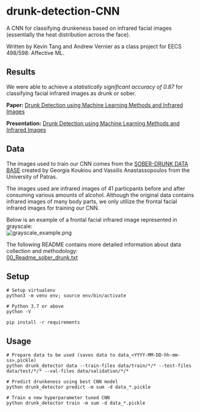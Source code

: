 # drunk-detection-CNN

A CNN for classifying drunkeness based on infrared facial images (essentially the heat distribution across the face).

Written by Kevin Tang and Andrew Vernier as a class project for EECS 498/598: Affective ML.

## Results
We were able to achieve a *statistically significant accuracy of 0.87* for classifying facial infrared images as drunk or sober.

**Paper:** [Drunk Detection using Machine Learning Methods and Infrared Images](https://github.com/kvntng17/drunk-detection-CNN/blob/master/pdf/EECS_498_598_Project.pdf)

**Presentation:** [Drunk Detection using Machine Learning Methods and Infrared Images](https://youtu.be/5g5jwqD-mt0)

## Data
The images used to train our CNN comes from the [SOBER-DRUNK DATA BASE](http://www.physics.upatras.gr/sober/) created by Georgia Koukiou and Vassilis Anastassopoulos from the University of Patras. 

The images used are infrared images of 41 particpants before and after consuming various amounts of alcohol. 
Although the original data contains infrared images of many body parts, we only utilize the frontal facial infrared images for training our CNN.

Below is an example of a frontal facial infrared image represented in grayscale: <br>
![grayscale_example.png](https://github.com/kvntng17/drunk-detection-CNN/blob/master/images/grayscale_example.png)

The following README contains more detailed information about data collection and methodology: <br>
[00_Readme_sober_drunk.txt](https://github.com/kvntng17/drunk-detection-CNN/blob/master/data/00_Readme_sober_drunk.txt)

## Setup
```
# Setup virtualenv
python3 -m venv env; source env/bin/activate

# Python 3.7 or above
python -V

pip install -r requirements
```

## Usage
```
# Prepare data to be used (saves data to data_<YYYY-MM-DD-hh-mm-ss>.pickle)
python drunk_detector data --train-files data/train/*/* --test-files data/test/*/* --val-files data/validation/*/*

# Predict drunkeness using best CNN model
python drunk_detector predict -m sum -d data_*.pickle

# Train a new hyperparameter tuned CNN
python drunk_detector train -m sum -d data_*.pickle
```






